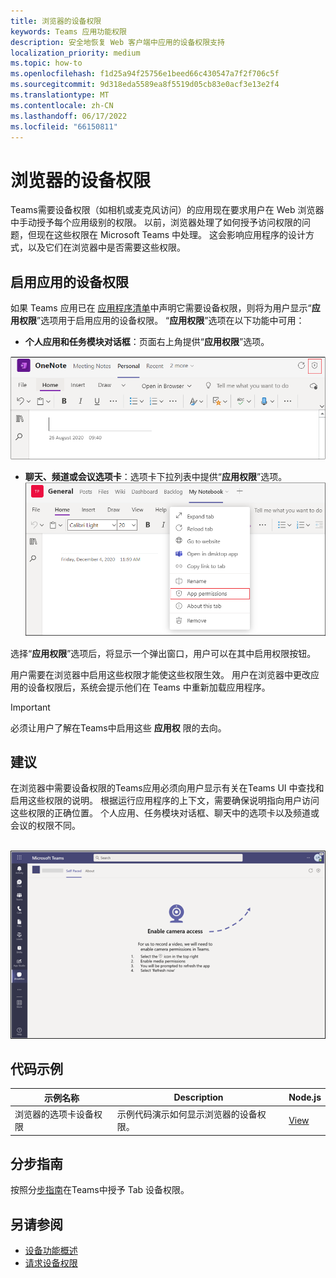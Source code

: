```yaml
---
title: 浏览器的设备权限
keywords: Teams 应用功能权限
description: 安全地恢复 Web 客户端中应用的设备权限支持
localization_priority: medium
ms.topic: how-to
ms.openlocfilehash: f1d25a94f25756e1beed66c430547a7f2f706c5f
ms.sourcegitcommit: 9d318eda5589ea8f5519d05cb83e0acf3e13e2f4
ms.translationtype: MT
ms.contentlocale: zh-CN
ms.lasthandoff: 06/17/2022
ms.locfileid: "66150811"
---
```

# <a name="device-permissions-for-the-browser"></a>浏览器的设备权限

Teams需要设备权限（如相机或麦克风访问）的应用现在要求用户在 Web 浏览器中手动授予每个应用级别的权限。 以前，浏览器处理了如何授予访问权限的问题，但现在这些权限在 Microsoft Teams 中处理。 这会影响应用程序的设计方式，以及它们在浏览器中是否需要这些权限。

## <a name="enable-apps-device-permissions"></a>启用应用的设备权限

如果 Teams 应用已在 [应用程序清单](native-device-permissions.md#specify-permissions)中声明它需要设备权限，则将为用户显示“**应用权限**”选项用于启用应用的设备权限。 “**应用权限**”选项在以下功能中可用：

* **个人应用和任务模块对话框**：页面右上角提供“**应用权限**”选项。
<img src="../../assets/images/tabs/apppermissions.png" alt="App permissions button" width="800"/>

* **聊天、频道或会议选项卡**：选项卡下拉列表中提供“**应用权限**”选项。![应用权限下拉列表](../../assets/images/tabs/drop-downapppermissions.png)

选择“**应用权限**”选项后，将显示一个弹出窗口，用户可以在其中启用权限按钮。

用户需要在浏览器中启用这些权限才能使这些权限生效。 用户在浏览器中更改应用的设备权限后，系统会提示他们在 Teams 中重新加载应用程序。

> [!IMPORTANT]
> 必须让用户了解在Teams中启用这些 **应用权** 限的去向。

## <a name="recommendation"></a>建议

在浏览器中需要设备权限的Teams应用必须向用户显示有关在Teams UI 中查找和启用这些权限的说明。 根据运行应用程序的上下文，需要确保说明指向用户访问这些权限的正确位置。 个人应用、任务模块对话框、聊天中的选项卡以及频道或会议的权限不同。

</br>
<img src="../../assets/images/tabs/enable-access.png" alt="Enable camera access" width="800"/>

## <a name="code-sample"></a>代码示例

|示例名称 | Description | Node.js |
|----------------|-----------------|--------------|
| 浏览器的选项卡设备权限 | 示例代码演示如何显示浏览器的设备权限。 | [View](https://github.com/OfficeDev/Microsoft-Teams-Samples/tree/main/samples/tab-device-permissions/nodejs) |

## <a name="step-by-step-guide"></a>分步指南

按照分[步指南](../../sbs-tab-device-permissions.yml)在Teams中授予 Tab 设备权限。

## <a name="see-also"></a>另请参阅

* [设备功能概述](device-capabilities-overview.md)
* [请求设备权限](native-device-permissions.md)
